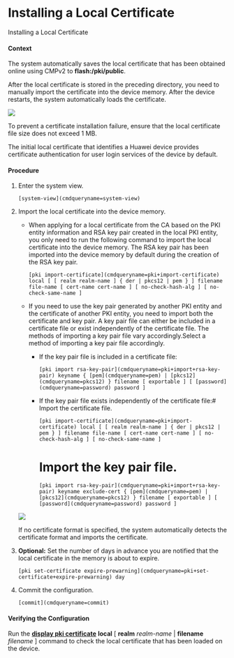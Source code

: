 Installing a Local Certificate
==============================

Installing a Local Certificate

#### Context

The system automatically saves the local certificate that has been obtained online using CMPv2 to **flash:/pki/public**.

After the local certificate is stored in the preceding directory, you need to manually import the certificate into the device memory. After the device restarts, the system automatically loads the certificate.

![](public_sys-resources/note_3.0-en-us.png) 

To prevent a certificate installation failure, ensure that the local certificate file size does not exceed 1 MB.

The initial local certificate that identifies a Huawei device provides certificate authentication for user login services of the device by default.



#### Procedure

1. Enter the system view.
   
   
   ```
   [system-view](cmdqueryname=system-view)
   ```
2. Import the local certificate into the device memory.
   
   
   * When applying for a local certificate from the CA based on the PKI entity information and RSA key pair created in the local PKI entity, you only need to run the following command to import the local certificate into the device memory. The RSA key pair has been imported into the device memory by default during the creation of the RSA key pair.
     ```
     [pki import-certificate](cmdqueryname=pki+import-certificate) local [ [ realm realm-name ] { der | pkcs12 | pem } ] filename file-name [ cert-name cert-name ] [ no-check-hash-alg ] [ no-check-same-name ]
     ```
   * If you need to use the key pair generated by another PKI entity and the certificate of another PKI entity, you need to import both the certificate and key pair. A key pair file can either be included in a certificate file or exist independently of the certificate file. The methods of importing a key pair file vary accordingly.Select a method of importing a key pair file accordingly.
     + If the key pair file is included in a certificate file:
       ```
       [pki import rsa-key-pair](cmdqueryname=pki+import+rsa-key-pair) keyname { [pem](cmdqueryname=pem) | [pkcs12](cmdqueryname=pkcs12) } filename [ exportable ] [ [password](cmdqueryname=password) password ]
       ```
     + If the key pair file exists independently of the certificate file:# Import the certificate file.
       ```
       [pki import-certificate](cmdqueryname=pki+import-certificate) local [ [ realm realm-name ] { der | pkcs12 | pem } ] filename file-name [ cert-name cert-name ] [ no-check-hash-alg ] [ no-check-same-name ]
       ```
       
       # Import the key pair file.
       ```
       [pki import rsa-key-pair](cmdqueryname=pki+import+rsa-key-pair) keyname exclude-cert { [pem](cmdqueryname=pem) | [pkcs12](cmdqueryname=pkcs12) } filename [ exportable ] [ [password](cmdqueryname=password) password ]
       ```
   
   ![](public_sys-resources/note_3.0-en-us.png) 
   
   If no certificate format is specified, the system automatically detects the certificate format and imports the certificate.
3. **Optional:** Set the number of days in advance you are notified that the local certificate in the memory is about to expire.
   
   
   ```
   [pki set-certificate expire-prewarning](cmdqueryname=pki+set-certificate+expire-prewarning) day
   ```
4. Commit the configuration.
   
   
   ```
   [commit](cmdqueryname=commit)
   ```

#### Verifying the Configuration

Run the [**display pki certificate**](cmdqueryname=display+pki+certificate) **local** [ **realm** *realm-name* | **filename** *filename* ] command to check the local certificate that has been loaded on the device.